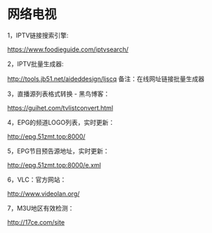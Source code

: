 # 网络电视

1，IPTV链接搜索引擎:

https://www.foodieguide.com/iptvsearch/

2，IPTV批量生成器:

http://tools.jb51.net/aideddesign/ljscq
 备注：在线网址链接批量生成器

3，直播源列表格式转换 - 黑鸟博客：

https://guihet.com/tvlistconvert.html

4，EPG的频道LOGO列表，实时更新：

http://epg.51zmt.top:8000/

5，EPG节目预告源地址，实时更新：

http://epg.51zmt.top:8000/e.xml

6，VLC：官方网站：

http://www.videolan.org/

7，M3U地区有效检测：

http://17ce.com/site
